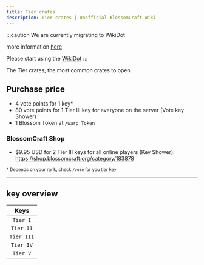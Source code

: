 ```yaml
---
title: Tier crates
description: Tier crates | Unofficial BlossomCraft Wiki
---
```

:::caution
We are currently migrating to WikiDot

more information [here](/starter/home/)

Please start using the [WikiDot](https://unofficialblossomcraftwiki.wikidot.com/)
:::

The Tier crates, the most common crates to open.

## Purchase price
- 4 vote points for 1 key*
- 80 vote points for 1 Tier III key for everyone on the server (Vote key Shower)
- 1 Blossom Token at `/warp Token`
### BlossomCraft Shop
- $9.95 USD for 2 Tier III keys for all online players (Key Shower): 
https://shop.blossomcraft.org/category/183878

<sub>* Depends on your rank, check `/vote` for you tier key</sub>

----
## key overview

|    Keys    |
|:----------:|
| `Tier I`   |
| `Tier II`  |
| `Tier III` |
| `Tier IV`  |
| `Tier V`   |